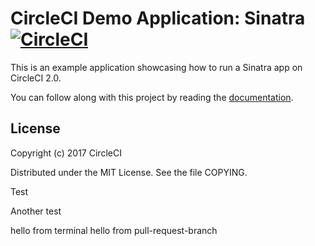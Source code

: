 # CircleCI Demo Application: Sinatra [![CircleCI](https://circleci.com/gh/CircleCI-Public/circleci-demo-ruby-sinatra.svg?style=svg)](https://circleci.com/gh/CircleCI-Public/circleci-demo-ruby-sinatra)

This is an example application showcasing how to run a Sinatra app on CircleCI 2.0.

You can follow along with this project by reading the [documentation](https://circleci.com/docs/2.0/language-ruby/).

## License

Copyright (c) 2017 CircleCI

Distributed under the MIT License. See the file COPYING.

Test

Another test


hello from terminal
hello from pull-request-branch
